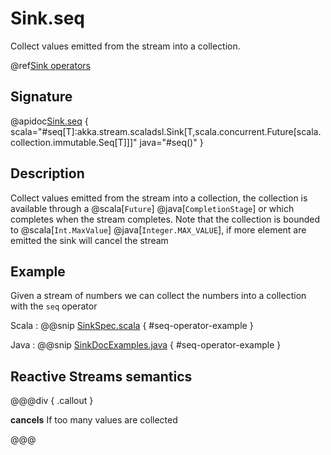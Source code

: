 # Sink.seq

Collect values emitted from the stream into a collection.

@ref[Sink operators](../index.md#sink-operators)

## Signature

@apidoc[Sink.seq](Sink$) { scala="#seq[T]:akka.stream.scaladsl.Sink[T,scala.concurrent.Future[scala.collection.immutable.Seq[T]]]" java="#seq()" }


## Description

Collect values emitted from the stream into a collection, the collection is available through a @scala[`Future`] @java[`CompletionStage`] or
which completes when the stream completes. Note that the collection is bounded to @scala[`Int.MaxValue`] @java[`Integer.MAX_VALUE`],
if more element are emitted the sink will cancel the stream

## Example

Given a stream of numbers we can collect the numbers into a collection with the `seq` operator

Scala
:   @@snip [SinkSpec.scala](/gemini-stream-tests/src/test/scala/gemini/stream/scaladsl/SinkSpec.scala) { #seq-operator-example }

Java
:   @@snip [SinkDocExamples.java](/gemini-docs/src/test/java/jdocs/stream/operators/SinkDocExamples.java) { #seq-operator-example }

## Reactive Streams semantics

@@@div { .callout }

**cancels** If too many values are collected

@@@


